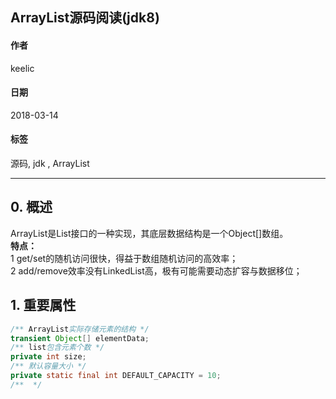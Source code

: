 ## ArrayList源码阅读(jdk8)

#### 作者 
keelic
#### 日期
2018-03-14
#### 标签
源码, jdk , ArrayList

---

## 0. 概述
ArrayList是List接口的一种实现，其底层数据结构是一个Object[]数组。  
**特点：**  
1 get/set的随机访问很快，得益于数组随机访问的高效率；  
2 add/remove效率没有LinkedList高，极有可能需要动态扩容与数据移位；

## 1. 重要属性
```java
/** ArrayList实际存储元素的结构 */
transient Object[] elementData;
/** list包含元素个数 */
private int size;  
/** 默认容量大小 */
private static final int DEFAULT_CAPACITY = 10;
/**  */
```
